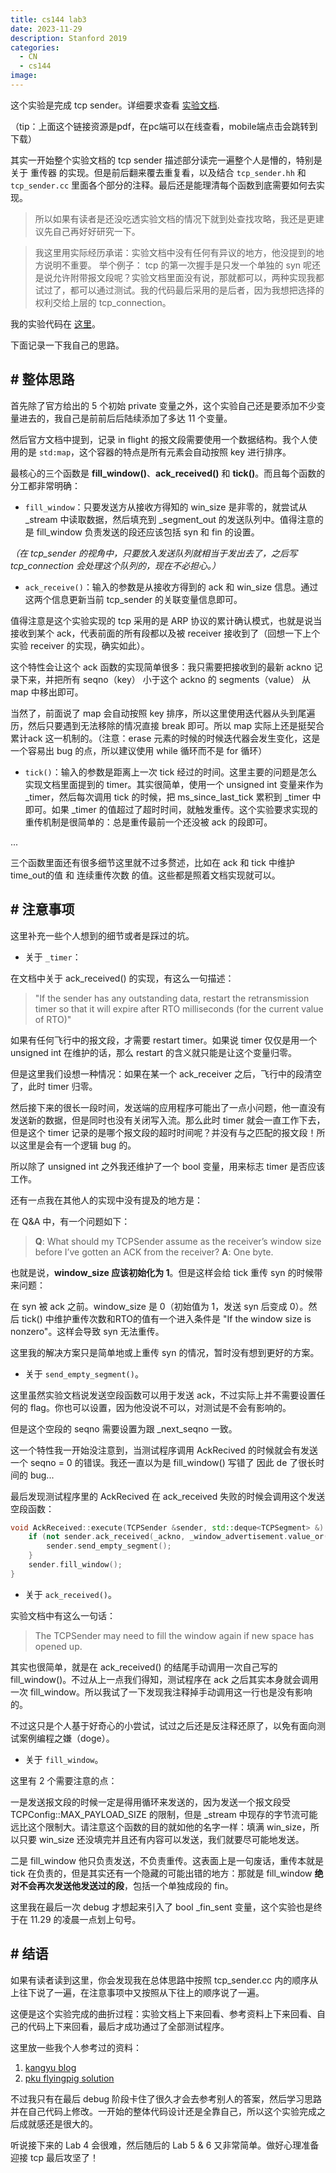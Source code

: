 ```yaml
---
title: cs144 lab3
date: 2023-11-29
description: Stanford 2019
categories: 
  - CN
  - cs144
image: 
---
```


这个实验是完成 tcp sender。详细要求查看 [实验文档](https://kangyupl.gitee.io/cs144.github.io/assignments/lab3.pdf). 

（tip：上面这个链接资源是pdf，在pc端可以在线查看，mobile端点击会跳转到下载）

其实一开始整个实验文档的 tcp sender 描述部分读完一遍整个人是懵的，特别是关于 重传器 的实现。但是前后翻来覆去重复看，以及结合 `tcp_sender.hh` 和 `tcp_sender.cc` 里面各个部分的注释。最后还是能理清每个函数到底需要如何去实现。

> 所以如果有读者是还没吃透实验文档的情况下就到处查找攻略，我还是更建议先自己再好好研究一下。

> 我这里用实际经历承诺：实验文档中没有任何有异议的地方，他没提到的地方说明不重要。
> 举个例子： tcp 的第一次握手是只发一个单独的 syn 呢还是说允许附带报文段呢？实验文档里面没有说，那就都可以，两种实现我都试过了，都可以通过测试。我的代码最后采用的是后者，因为我想把选择的权利交给上层的 tcp_connection。

我的实验代码在 [这里](https://github.com/pandacase/cs144-computer-networking/tree/solution)。

下面记录一下我自己的思路。

## # 整体思路

首先除了官方给出的 5 个初始 private 变量之外，这个实验自己还是要添加不少变量进去的，我自己是前前后后陆续添加了多达 11 个变量。

然后官方文档中提到，记录 in flight 的报文段需要使用一个数据结构。我个人使用的是 `std:map`，这个容器的特点是所有元素会自动按照 key 进行排序。

最核心的三个函数是 **fill_window()**、**ack_received()** 和 **tick()**。而且每个函数的分工都非常明确：

- `fill_window`：只要发送方从接收方得知的 win_size 是非零的，就尝试从 _stream 中读取数据，然后填充到 _segment_out 的发送队列中。值得注意的是 fill_window 负责发送的段还应该包括 syn 和 fin 的设置。 

*（在 tcp_sender 的视角中，只要放入发送队列就相当于发出去了，之后写 tcp_connection 会处理这个队列的，现在不必担心。）*

- `ack_receive()`：输入的参数是从接收方得到的 ack 和 win_size 信息。通过这两个信息更新当前 tcp_sender 的关联变量信息即可。

值得注意是这个实验实现的 tcp 采用的是 ARP 协议的累计确认模式，也就是说当接收到某个 ack，代表前面的所有段都以及被 receiver 接收到了（回想一下上个实验 receiver 的实现，确实如此）。

这个特性会让这个 ack 函数的实现简单很多：我只需要把接收到的最新 ackno 记录下来，并把所有 seqno（key） 小于这个 ackno 的 segments（value） 从 map 中移出即可。

当然了，前面说了 map 会自动按照 key 排序，所以这里使用迭代器从头到尾遍历，然后只要遇到无法移除的情况直接 break 即可。所以 map 实际上还是挺契合 累计ack 这一机制的。（注意：erase 元素的时候的时候迭代器会发生变化，这是一个容易出 bug 的点，所以建议使用 while 循环而不是 for 循环）

- `tick()`：输入的参数是距离上一次 tick 经过的时间。这里主要的问题是怎么实现文档里面提到的 timer。其实很简单，使用一个 unsigned int 变量来作为 _timer，然后每次调用 tick 的时候，把 ms_since_last_tick 累积到 _timer 中即可。如果 _timer 的值超过了超时时间，就触发重传。这个实验要求实现的重传机制是很简单的：总是重传最前一个还没被 ack 的段即可。

...

三个函数里面还有很多细节这里就不过多赘述，比如在 ack 和 tick 中维护 time_out的值 和 连续重传次数 的值。这些都是照着文档实现就可以。


## # 注意事项

这里补充一些个人想到的细节或者是踩过的坑。

- 关于 `_timer`：

在文档中关于 ack_received() 的实现，有这么一句描述：

> "If the sender has any outstanding data, restart the retransmission timer so that it will expire after RTO milliseconds (for the current value of RTO)"

如果有任何飞行中的报文段，才需要 restart timer。如果说 timer 仅仅是用一个 unsigned int 在维护的话，那么 restart 的含义就只能是让这个变量归零。

但是这里我们设想一种情况：如果在某一个 ack_receiver 之后，飞行中的段清空了，此时 timer 归零。

然后接下来的很长一段时间，发送端的应用程序可能出了一点小问题，他一直没有发送新的数据，但是同时也没有关闭写入流。那么此时 timer 就会一直工作下去，但是这个 timer 记录的是哪个报文段的超时时间呢？并没有与之匹配的报文段！所以这里是会有一个逻辑 bug 的。

所以除了 unsigned int 之外我还维护了一个 bool 变量，用来标志 timer 是否应该工作。

还有一点我在其他人的实现中没有提及的地方是：

在 Q&A 中，有一个问题如下：

> **Q**: What should my TCPSender assume as the receiver’s window size before I’ve gotten an ACK from the receiver?
> **A**: One byte.

也就是说，**window_size 应该初始化为 1**。但是这样会给 tick 重传 syn 的时候带来问题：

在 syn 被 ack 之前。window_size 是 0（初始值为 1，发送 syn 后变成 0）。然后 tick() 中维护重传次数和RTO的值有一个进入条件是 "If the window size is nonzero"。这样会导致 syn 无法重传。

这里我的解决方案只是简单地或上重传 syn 的情况，暂时没有想到更好的方案。

- 关于 `send_empty_segment()`。

这里虽然实验文档说发送空段函数可以用于发送 ack，不过实际上并不需要设置任何的 flag。你也可以设置，因为他没说不可以，对测试是不会有影响的。

但是这个空段的 seqno 需要设置为跟 _next_seqno 一致。

这一个特性我一开始没注意到，当测试程序调用 AckRecived 的时候就会有发送一个 seqno = 0 的错误。我还一直以为是 fill_window() 写错了 因此 de 了很长时间的 bug...

最后发现测试程序里的 AckRecived 在 ack_received 失败的时候会调用这个发送空段函数：

```cpp
void AckReceived::execute(TCPSender &sender, std::deque<TCPSegment> &) const {
    if (not sender.ack_received(_ackno, _window_advertisement.value_or(DEFAULT_TEST_WINDOW))) {
        sender.send_empty_segment();
    }
    sender.fill_window();
}
```

- 关于 `ack_received()`。

实验文档中有这么一句话：

> The TCPSender may need to fill the window again if new space has opened up. 

其实也很简单，就是在 ack_received() 的结尾手动调用一次自己写的 fill_window()。不过从上一点我们得知，测试程序在 ack 之后其实本身就会调用一次 fill_window。所以我试了一下发现我注释掉手动调用这一行也是没有影响的。

不过这只是个人基于好奇心的小尝试，试过之后还是反注释还原了，以免有面向测试案例编程之嫌（doge）。

- 关于 `fill_window`。

这里有 2 个需要注意的点：

一是发送报文段的时候一定是得用循环来发送的，因为发送一个报文段受 TCPConfig::MAX_PAYLOAD_SIZE 的限制，但是 _stream 中现存的字节流可能远比这个限制大。请注意这个函数的目的就如他的名字一样：填满 win_size，所以只要 win_size 还没填完并且还有内容可以发送，我们就要尽可能地发送。

二是 fill_window 他只负责发送，不负责重传。这表面上是一句废话，重传本就是 tick 在负责的，但是其实还有一个隐藏的可能出错的地方：那就是 fill_window **绝对不会再次发送他发送过的段**，包括一个单独成段的 fin。

这里我在最后一次 debug 才想起来引入了 bool _fin_sent 变量，这个实验也是终于在 11.29 的凌晨一点划上句号。


## # 结语

如果有读者读到这里，你会发现我在总体思路中按照 tcp_sender.cc 内的顺序从上往下说了一遍，在注意事项中又按照从下往上的顺序说了一遍。

这便是这个实验完成的曲折过程：实验文档上下来回看、参考资料上下来回看、自己的代码上下来回看，最后才成功通过了全部测试程序。

这里放一些我个人参考过的资料：

1. [kangyu blog](https://www.cnblogs.com/kangyupl/p/stanford_cs144_labs.html#187390039)
2. [pku flyingpig solution](https://github.com/PKUFlyingPig/CS144-Computer-Network/blob/master/libsponge/tcp_sender.cc)

不过我只有在最后 debug 阶段卡住了很久才会去参考别人的答案，然后学习思路并在自己代码上修改。一开始的整体代码设计还是全靠自己，所以这个实验完成之后成就感还是很大的。

听说接下来的 Lab 4 会很难，然后随后的 Lab 5 & 6 又非常简单。做好心理准备迎接 tcp 最后攻坚了！